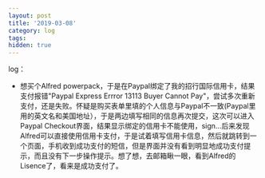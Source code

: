 ```yaml
---
layout: post
title: '2019-03-08'
category: log
tags: 
hidden: true
---
```


log：

- 想买个Alfred powerpack，于是在Paypal绑定了我的招行国际信用卡，结果支付报错"Paypal Express Errror 13113 Buyer Cannot Pay"，尝试多次重新支付，还是失败。怀疑是购买表单里填的个人信息与Paypal不一致(Paypal里用的英文名和美国地址），于是两边填写相同的信息再次提交，这次可以进入Paypal Checkout界面，结果显示绑定的信用卡不能使用，sign...后来发现Alfred可以直接使用信用卡支付，于是试着填写信用卡信息，然后就跳转到一个页面，手机收到成功支付的短信，但是界面并没有看到明显地成功支付提示，而且没有下一步操作提示。想了想，去邮箱瞅一眼，看到Alfred的Lisence了，看来是成功支付了。